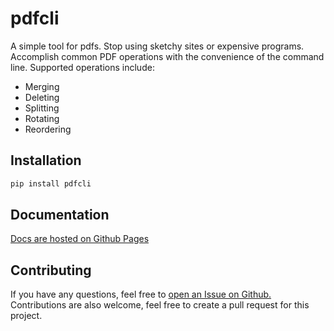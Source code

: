 # pdfcli

A simple tool for pdfs. Stop using sketchy sites or expensive programs. Accomplish common PDF operations with the 
convenience of the command line. Supported operations include:

* Merging
* Deleting
* Splitting
* Rotating
* Reordering


## Installation

```bash
pip install pdfcli
```

## Documentation
[Docs are hosted on Github Pages](https://www.github.com/oliviersm199/pdfcli/docs)

## Contributing
If you have any questions, feel free to [open an Issue on Github.](https://github.com/oliviersm199/pdfcli/issues) 
Contributions are also welcome, feel free to create a pull request for this project.
